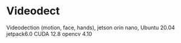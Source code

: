 # Videodect
Videodection (motion, face, hands), jetson orin nano, Ubuntu 20.04 jetpack6.0 CUDA 12.8 opencv 4.10
